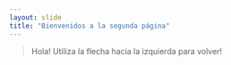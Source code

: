 ```yaml
---
layout: slide 
title: "Bienvenidos a la segunda página"
---
```

> Hola!
Utiliza la flecha hacia la izquierda para volver!
